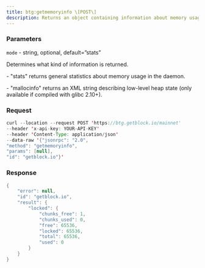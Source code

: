 ```yaml
---
title: btg:getmemoryinfo \[POST\]
description: Returns an object containing information about memory usage.
---
```


### Parameters


`mode` - string, optional, default=”stats”

Determines what kind of information is returned.

\- "stats" returns general statistics about memory usage in the daemon.

\- "mallocinfo" returns an XML string describing low-level heap state
(only available if compiled with glibc 2.10+).

### Request

``` java
curl --location --request POST 'https://btg.getblock.io/mainnet' 
--header 'x-api-key: YOUR-API-KEY' 
--header 'Content-Type: application/json' 
--data-raw '{"jsonrpc": "2.0",
"method": "getmemoryinfo",
"params": [null],
"id": "getblock.io"}'
```

###  Response

``` java
{
    "error": null,
    "id": "getblock.io",
    "result": {
        "locked": {
            "chunks_free": 1,
            "chunks_used": 0,
            "free": 65536,
            "locked": 65536,
            "total": 65536,
            "used": 0
        }
    }
}
```

